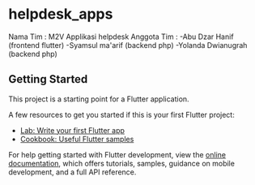 # helpdesk_apps

Nama Tim : M2V
Applikasi helpdesk
Anggota Tim :
-Abu Dzar Hanif (frontend flutter)
-Syamsul ma'arif (backend php)
-Yolanda Dwianugrah (backend php)

## Getting Started

This project is a starting point for a Flutter application.

A few resources to get you started if this is your first Flutter project:

- [Lab: Write your first Flutter app](https://docs.flutter.dev/get-started/codelab)
- [Cookbook: Useful Flutter samples](https://docs.flutter.dev/cookbook)

For help getting started with Flutter development, view the
[online documentation](https://docs.flutter.dev/), which offers tutorials,
samples, guidance on mobile development, and a full API reference.
